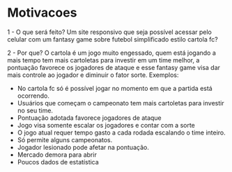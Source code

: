 # Motivacoes

1 - O que será feito?
Um site responsivo que seja possível acessar pelo celular com um fantasy game sobre futebol simplificado estilo cartola fc?

2 - Por que?
O cartola é um jogo muito engessado, quem está jogando a mais tempo tem mais cartoletas para investir em um time melhor, a pontuação favorece os jogadores de ataque e esse fantasy game visa dar mais controle ao jogador e diminuir o fator sorte.
Exemplos:

- No cartola fc só é possível jogar no momento em que a partida está ocorrendo.
- Usuários que começam o campeonato tem mais cartoletas para investir no seu time.
- Pontuação adotada favorece jogadores de ataque
- Jogo visa somente escalar os jogadores e contar com a sorte
- O jogo atual requer tempo gasto a cada rodada escalando o time inteiro.
- Só permite alguns campeonatos.
- Jogador lesionado pode afetar na pontuação.
- Mercado demora para abrir
- Poucos dados de estatística
